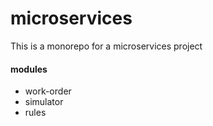 # microservices

This is a monorepo for a microservices project
#### modules
- work-order
- simulator
- rules
